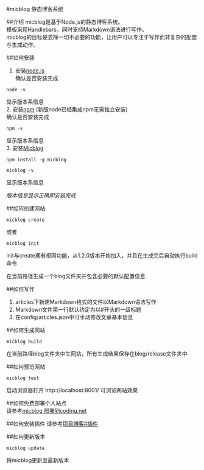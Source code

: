 #micblog 静态博客系统

##介绍
micblog是基于Node.js的静态博客系统。  
模板采用Handlebars，同时支持Markdown语法进行写作。  
micblog的目标是去除一切不必要的功能，让用户可以专注于写作而非复杂的配置与生成动作。  


##如何安装
1. 安装[node.js](http://nodejs.org/)    
确认是否安装完成   
```
node -v
```   
显示版本系信息   
2. 安装[npm](https://www.npmjs.com/) (新版node已经集成npm无需独立安装)   
确认是否安装完成   
```
npm -v
```   
显示版本系信息  
3. 安装[Micblog](http://micblog.coding.io/)   
```
npm install -g micblog
```   
```
micblog -v
```   
显示版本系信息  

_版本信息显示正确即安装完成_

##如何创建网站  
```
micblog create
```
或者   
```
micblog init
```   
init与create拥有相同功能，从1.2.0版本开始加入，并且在生成完后自动执行build命令   

在当前路径生成一个blog文件夹并包含必要的默认配置信息   

##如何写作  
1. articles下新建Markdown格式的文件以Markdown语法写作
2. Markdown文件第一行默认约定为以#开头的一级标题
3. 在config/articles.json中可手动修改文章基本信息

##如何生成网站  
```
micblog build
```   
在当前路径blog文件夹中生网站，所有生成结果保存在blog/release文件夹中   

##如何预览网站  
```
micblog test
```   
启动浏览器打开 http://localhost:8001/ 可浏览网站效果   

##如何免费部署个人站点  
请参考[micblog 部署到coding.net](http://micblog.coding.io/articles/micblogDeploy.html)   

##如何安装插件
请参考[项目博客#插件](http://micblog.coding.io/tags.html#%E6%8F%92%E4%BB%B6)   

##如何更新版本     
```
micblog update
```  
将micblog更新至最新版本   